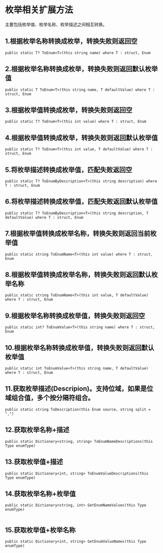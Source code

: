 ﻿# 枚举相关扩展方法
主要包括枚举值、枚举名称、枚举描述之间相互转换。

## 1.根据枚举名称转换成枚举，转换失败则返回空
```
public static T? ToEnum<T>(this string name) where T : struct, Enum
```
## 2.根据枚举名称转换成枚举，转换失败则返回默认枚举值
```
public static T ToEnum<T>(this string name, T defaultValue) where T : struct, Enum 
```
## 3.根据枚举值转换成枚举，转换失败则返回空    
```
public static T? ToEnum<T>(this int value) where T : struct, Enum
```
## 4.根据枚举值转换成枚举，转换失败则返回默认枚举值
```
public static T? ToEnum<T>(this int value, T defaultValue) where T : struct, Enum
```
## 5.将枚举描述转换成枚举值，匹配失败返回空
```
public static T? ToEnumByDescription<T>(this string description) where T : struct, Enum
```
## 6.将枚举描述转换成枚举值，匹配失败返回默认枚举值
```
public static T? ToEnumByDescription<T>(this string description, T defaultValue) where T : struct, Enum  
```
## 7.根据枚举值转换成枚举名称，转换失败则返回当前枚举值
```
public static string ToEnumName<T>(this int value) where T : struct, Enum
```
## 8.根据枚举值转换成枚举名称，转换失败则返回默认枚举名称
```
public static string ToEnumName<T>(this int value, T defaultValue) where T : struct, Enum 
```
## 9.根据枚举名称转换成枚举值，转换失败则返回空
```
public static int? ToEnumValue<T>(this string name) where T : struct, Enum     
```
## 10.根据枚举名称转换成枚举值，转换失败则返回默认枚举值
```
public static int ToEnumValue<T>(this string name, T defaultValue) where T : struct, Enum
```
## 11.获取枚举描述(Descripion)。支持位域，如果是位域组合值，多个按分隔符组合。
```
public static string ToDescription(this Enum source, string split = ",")
```
## 12.获取枚举名称+描述
```
public static Dictionary<string, string> ToEnumNameDescriptions(this Type enumType)
```
## 13.获取枚举值+描述
```
public static Dictionary<int, string> ToEnumValueDescriptions(this Type enumType)   
```
## 14.获取枚举名称+枚举值
```
public static Dictionary<string, int> GetEnumNameValues(this Type enumType)
       
```
## 15.获取枚举值+枚举名称
```
public static Dictionary<int, string> GetEnumValueNames(this Type enumType)
```
